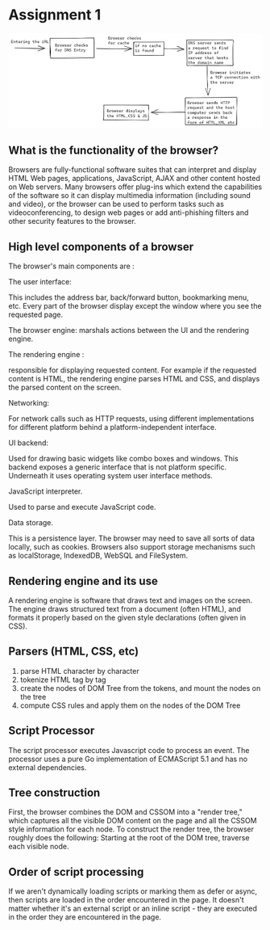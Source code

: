 # Assignment 1

![Browser flow](Week-1\Assignemnt-1.1\Browser_process.png)

## What is the functionality of the browser?
Browsers are fully-functional software suites that can interpret and display HTML Web pages, applications, JavaScript, AJAX and other content hosted on Web servers. Many browsers offer plug-ins which extend the capabilities of the software so it can display multimedia information (including sound and video), or the browser can be used to perform tasks such as videoconferencing, to design web pages or add anti-phishing filters and other security features to the browser.

## High level components of a browser
The browser's main components are :

The user interface:

This includes the address bar, back/forward button, bookmarking menu, etc. Every part of the browser display except the window where you see the requested page.

The browser engine: marshals actions between the UI and the rendering engine.

The rendering engine :

responsible for displaying requested content. For example if the requested content is HTML, the rendering engine parses HTML and CSS, and displays the parsed content on the screen.

Networking:

For network calls such as HTTP requests, using different implementations for different platform behind a platform-independent interface.

UI backend:

Used for drawing basic widgets like combo boxes and windows. This backend exposes a generic interface that is not platform specific. Underneath it uses operating system user interface methods.

JavaScript interpreter.

Used to parse and execute JavaScript code.

Data storage.

This is a persistence layer. The browser may need to save all sorts of data locally, such as cookies. Browsers also support storage mechanisms such as localStorage, IndexedDB, WebSQL and FileSystem.

## Rendering engine and its use
A rendering engine is software that draws text and images on the screen. The engine draws structured text from a document (often HTML), and formats it properly based on the given style declarations (often given in CSS).

## Parsers (HTML, CSS, etc)
1. parse HTML character by character
2. tokenize HTML tag by tag
3. create the nodes of DOM Tree from the tokens, and mount the nodes on the tree
4. compute CSS rules and apply them on the nodes of the DOM Tree

## Script Processor
The script processor executes Javascript code to process an event. The processor uses a pure Go implementation of ECMAScript 5.1 and has no external dependencies.

## Tree construction
First, the browser combines the DOM and CSSOM into a "render tree," which captures all the visible DOM content on the page and all the CSSOM style information for each node. To construct the render tree, the browser roughly does the following: Starting at the root of the DOM tree, traverse each visible node.
## Order of script processing
If we aren't dynamically loading scripts or marking them as defer or async, then scripts are loaded in the order encountered in the page. It doesn't matter whether it's an external script or an inline script - they are executed in the order they are encountered in the page.
